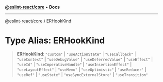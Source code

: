 [**@eslint-react/core**](../README.md) • **Docs**

***

[@eslint-react/core](../README.md) / ERHookKind

# Type Alias: ERHookKind

> **ERHookKind**: `"custom"` \| `"useActionState"` \| `"useCallback"` \| `"useContext"` \| `"useDebugValue"` \| `"useDeferredValue"` \| `"useEffect"` \| `"useId"` \| `"useImperativeHandle"` \| `"useInsertionEffect"` \| `"useLayoutEffect"` \| `"useMemo"` \| `"useOptimistic"` \| `"useReducer"` \| `"useRef"` \| `"useState"` \| `"useSyncExternalStore"` \| `"useTransition"`
